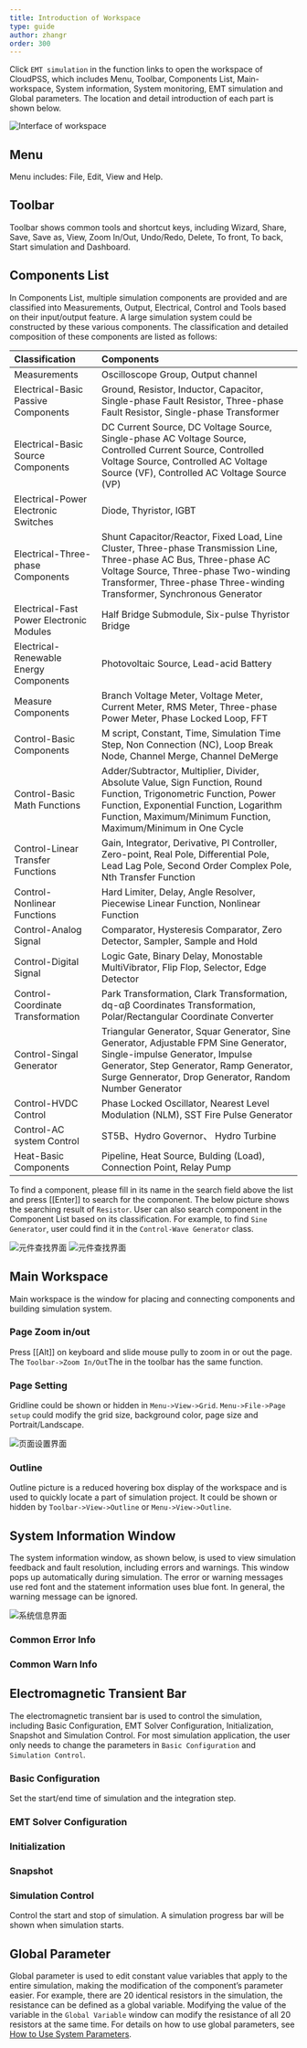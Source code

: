 ```yaml
---
title: Introduction of Workspace
type: guide
author: zhangr
order: 300
---
```


Click `EMT simulation` in the function links to open the workspace of CloudPSS, which includes Menu, Toolbar, Components List, Main-workspace, System information, System monitoring, EMT simulation and Global parameters. The location and detail introduction of each part is shown below. 

![Interface of workspace](User2/G1.png "Interface of workspace")

## Menu

Menu includes: File, Edit, View and Help.

## Toolbar

Toolbar shows common tools and shortcut keys, including Wizard, Share, Save, Save as, View, Zoom In/Out, Undo/Redo, Delete, To front, To back, Start simulation and Dashboard.


## Components List

In Components List, multiple simulation components are provided and are classified into Measurements, Output, Electrical, Control and Tools based on their input/output feature. A large simulation system could be constructed by these various components. The classification and detailed composition of these components are listed as follows:

| Classification | Components |
| :--- | :---  |
| Measurements | Oscilloscope Group, Output channel |
| Electrical-Basic Passive Components | Ground, Resistor, Inductor, Capacitor, Single-phase Fault Resistor, Three-phase Fault Resistor, Single-phase Transformer |
| Electrical-Basic Source Components | DC Current Source, DC Voltage Source, Single-phase AC Voltage Source, Controlled Current Source, Controlled Voltage Source, Controlled AC Voltage Source (VF), Controlled AC Voltage Source (VP) |
| Electrical-Power Electronic Switches | Diode, Thyristor, IGBT |
| Electrical-Three-phase Components | Shunt Capacitor/Reactor, Fixed Load, Line Cluster, Three-phase Transmission Line, Three-phase AC Bus, Three-phase AC Voltage Source, Three-phase Two-winding Transformer, Three-phase Three-winding Transformer, Synchronous Generator |
| Electrical-Fast Power Electronic Modules | Half Bridge Submodule, Six-pulse Thyristor Bridge |
| Electrical-Renewable Energy Components | Photovoltaic Source, Lead-acid Battery |
| Measure Components | Branch Voltage Meter, Voltage Meter, Current Meter, RMS Meter, Three-phase Power Meter, Phase Locked Loop, FFT |
| Control-Basic Components | M script, Constant, Time, Simulation Time Step, Non Connection (NC), Loop Break Node, Channel Merge, Channel DeMerge |
| Control-Basic Math Functions | Adder/Subtractor, Multiplier, Divider, Absolute Value, Sign Function, Round Function, Trigonometric Function, Power Function, Exponential Function, Logarithm Function, Maximum/Minimum Function, Maximum/Minimum in One Cycle |
| Control-Linear Transfer Functions | Gain, Integrator, Derivative, PI Controller, Zero-point, Real Pole, Differential Pole, Lead Lag Pole, Second Order Complex Pole, Nth Transfer Function |
| Control-Nonlinear Functions | Hard Limiter, Delay, Angle Resolver, Piecewise Linear Function, Nonlinear Function |
| Control-Analog Signal | Comparator, Hysteresis Comparator, Zero Detector, Sampler, Sample and Hold |
| Control-Digital Signal | Logic Gate, Binary Delay, Monostable MultiVibrator, Flip Flop, Selector, Edge Detector |
| Control-Coordinate Transformation | Park Transformation, Clark Transformation, dq-αβ Coordinates Transformation, Polar/Rectangular Coordinate Converter |
| Control-Singal Generator | Triangular Generator, Squar Generator, Sine Generator, Adjustable FPM Sine Generator, Single-impulse Generator, Impulse Generator, Step Generator, Ramp Generator, Surge Gennerator, Drop Generator, Random Number Generator |
| Control-HVDC Control | Phase Locked Oscillator, Nearest Level Modulation (NLM), SST Fire Pulse Generator |
| Control-AC system Control| ST5B、Hydro Governor、 Hydro Turbine |
| Heat-Basic Components | Pipeline, Heat Source, Bulding (Load), Connection Point, Relay Pump |


To find a component, please fill in its name in the search field above the list and press [[Enter]] to search for the component. The below picture shows the searching result of `Resistor`. User can also search component in the Component List based on its classification. For example, to find `Sine Generator`, user could find it in the `Control-Wave Generator` class.

![元件查找界面](User2/G2.png "Using search filed to find components")
![元件查找界面](User2/G3.png "finding components by category")

## Main Workspace

Main workspace is the window for placing and connecting components and building simulation system.

### Page Zoom in/out

Press [[Alt]] on keyboard and slide mouse pully to zoom in or out the page. The `Toolbar->Zoom In/Out`The  in the toolbar has the same function.

### Page Setting

Gridline could be shown or hidden in `Menu->View->Grid`. `Menu->File->Page setup` could modify the grid size, background color, page size and Portrait/Landscape.

![页面设置界面](User2/G4.png "Page setting interface")

### Outline

Outline picture is a reduced hovering box display of the workspace and is used to quickly locate a part of simulation project. It could be shown or hidden by `Toolbar->View->Outline` or `Menu->View->Outline`.

## System Information Window

The system information window, as shown below, is used to view simulation feedback and fault resolution, including errors and warnings. This window pops up automatically during simulation. The error or warning messages use red font and the statement information uses blue font. In general, the warning message can be ignored.

![系统信息界面](User2/G5.png "Picture of system information window")

### Common Error Info

### Common Warn Info

## Electromagnetic Transient Bar
	
The electromagnetic transient bar is used to control the simulation, including Basic Configuration, EMT Solver Configuration, Initialization, Snapshot and Simulation Control. For most simulation application, the user only needs to change the parameters in `Basic Configuration` and `Simulation Control`.

### Basic Configuration

Set the start/end time of simulation and the integration step.

### EMT Solver Configuration

### Initialization

### Snapshot

### Simulation Control

Control the start and stop of simulation. A simulation progress bar will be shown when simulation starts.

## Global Parameter

Global parameter is used to edit constant value variables that apply to the entire simulation, making the modification of the component’s parameter easier. For example, there are 20 identical resistors in the simulation, the resistance can be defined as a global variable. Modifying the value of the variable in the `Global Variable` window can modify the resistance of all 20 resistors at the same time. For details on how to use global parameters, see [How to Use System Parameters](../features/ParameterSystem.md).




